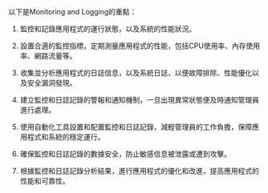 以下是Monitoring and Logging的重點：

1. 監控和記錄應用程式的運行狀態，以及系統的性能狀況。

2. 設置合適的監控指標，定期測量應用程式的性能，包括CPU使用率、內存使用率、網路流量等。

3. 收集並分析應用程式的日誌信息，以及系統日誌，以便故障排除、性能優化以及安全漏洞發現。

4. 建立監控和日誌記錄的警報和通知機制，一旦出現異常狀態便及時通知管理員進行處理。

5. 使用自動化工具設置和配置監控和日誌記錄，減輕管理員的工作負擔，保障應用程式和系統的穩定運行。

6. 確保監控和日誌記錄的數據安全，防止敏感信息被泄露或遭到攻擊。

7. 根據監控和日誌記錄分析結果，進行應用程式的優化和改進，提高應用程式的性能和可靠性。